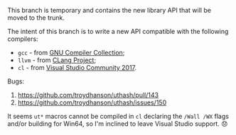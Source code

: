 This branch is temporary and contains the new library API that will be moved to the trunk.

The intent of this branch is to write a new API compatible with the following compilers:

* `gcc` - from [GNU Compiler Collection](https://gcc.gnu.org);
* `llvm` - from [CLang Project](https://clang.llvm.org);
* `cl` - from [Visual Studio Community 2017](https://www.visualstudio.com/vs).

Bugs:

1. https://github.com/troydhanson/uthash/pull/143
2. https://github.com/troydhanson/uthash/issues/150

It seems `ut*` macros cannot be compiled in `cl` declaring the `/Wall /WX` flags and/or building for Win64, so I'm inclined to leave Visual Studio support. :disappointed: